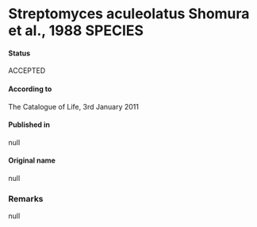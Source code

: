 # Streptomyces aculeolatus Shomura et al., 1988 SPECIES

#### Status
ACCEPTED

#### According to
The Catalogue of Life, 3rd January 2011

#### Published in
null

#### Original name
null

### Remarks
null